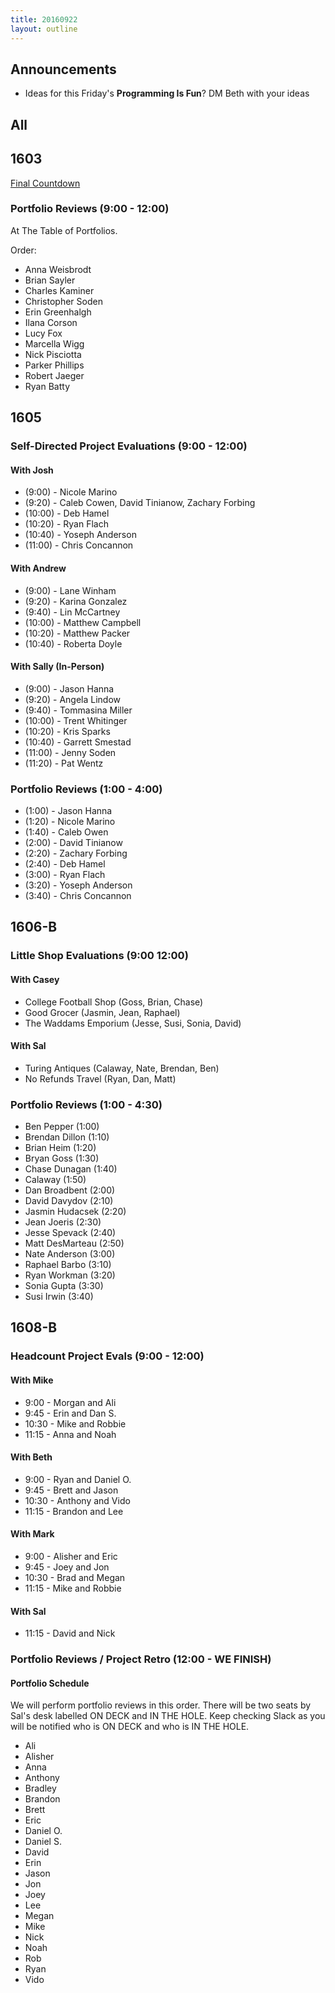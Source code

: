 ```yaml
---
title: 20160922
layout: outline
---
```


## Announcements
* Ideas for this Friday's **Programming Is Fun**? DM Beth with your ideas

## All

## 1603

[Final Countdown](https://gist.github.com/rrgayhart/c8d9a937782d533372c16e333c271772)

### Portfolio Reviews (9:00 - 12:00)

At The Table of Portfolios.

Order:

* Anna Weisbrodt
* Brian Sayler
* Charles Kaminer
* Christopher Soden
* Erin Greenhalgh
* Ilana Corson
* Lucy Fox
* Marcella Wigg
* Nick Pisciotta
* Parker Phillips
* Robert Jaeger
* Ryan Batty


## 1605

### Self-Directed Project Evaluations (9:00 - 12:00)

#### With Josh

* (9:00)  - Nicole Marino
* (9:20)  - Caleb Cowen, David Tinianow, Zachary Forbing
* (10:00) - Deb Hamel
* (10:20) - Ryan Flach
* (10:40) - Yoseph Anderson
* (11:00) - Chris Concannon

#### With Andrew

* (9:00)  - Lane Winham
* (9:20)  - Karina Gonzalez
* (9:40)  - Lin McCartney
* (10:00) - Matthew Campbell
* (10:20) - Matthew Packer
* (10:40) - Roberta Doyle

#### With Sally (In-Person)

* (9:00)  - Jason Hanna
* (9:20)  - Angela Lindow
* (9:40)  - Tommasina Miller
* (10:00) - Trent Whitinger
* (10:20) - Kris Sparks
* (10:40) - Garrett Smestad
* (11:00) - Jenny Soden
* (11:20) - Pat Wentz

### Portfolio Reviews (1:00 - 4:00)

* (1:00) - Jason Hanna
* (1:20) - Nicole Marino
* (1:40) - Caleb Owen
* (2:00) - David Tinianow
* (2:20) - Zachary Forbing
* (2:40) - Deb Hamel
* (3:00) - Ryan Flach
* (3:20) - Yoseph Anderson
* (3:40) - Chris Concannon


## 1606-B

### Little Shop Evaluations (9:00 12:00)

#### With Casey

* College Football Shop (Goss, Brian, Chase)
* Good Grocer (Jasmin, Jean, Raphael)
* The Waddams Emporium (Jesse, Susi, Sonia, David)

#### With Sal

* Turing Antiques (Calaway, Nate, Brendan, Ben)
* No Refunds Travel (Ryan, Dan, Matt)

### Portfolio Reviews (1:00 - 4:30)

* Ben Pepper (1:00)
* Brendan Dillon (1:10)
* Brian Heim (1:20)
* Bryan Goss (1:30)
* Chase Dunagan (1:40)
* Calaway (1:50)
* Dan Broadbent (2:00)
* David Davydov (2:10)
* Jasmin Hudacsek (2:20)
* Jean Joeris (2:30)
* Jesse Spevack (2:40)
* Matt DesMarteau (2:50)
* Nate Anderson (3:00)
* Raphael Barbo (3:10)
* Ryan Workman (3:20)
* Sonia Gupta (3:30)
* Susi Irwin (3:40)

## 1608-B

### Headcount Project Evals (9:00 - 12:00)

#### With Mike
* 9:00 - Morgan and Ali
* 9:45 - Erin and Dan S.
* 10:30 - Mike and Robbie
* 11:15 - Anna and Noah

#### With Beth
* 9:00 - Ryan and Daniel O.
* 9:45 - Brett and Jason
* 10:30 - Anthony and Vido
* 11:15 - Brandon and Lee

#### With Mark
* 9:00 - Alisher and Eric
* 9:45 - Joey and Jon
* 10:30 - Brad and Megan
* 11:15 - Mike and Robbie

#### With Sal
* 11:15 - David and Nick

### Portfolio Reviews / Project Retro (12:00 - WE FINISH)

#### Portfolio Schedule

We will perform portfolio reviews in this order. There will be two seats by
Sal's desk labelled ON DECK and IN THE HOLE. Keep checking Slack as you will
be notified who is ON DECK and who is IN THE HOLE.

* Ali
* Alisher
* Anna
* Anthony
* Bradley
* Brandon
* Brett
* Eric
* Daniel O.
* Daniel S.
* David
* Erin
* Jason
* Jon
* Joey
* Lee
* Megan
* Mike
* Nick
* Noah
* Rob
* Ryan
* Vido
